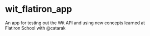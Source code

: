 wit_flatiron_app
================

An app for testing out the Wit API and using new concepts learned at Flatiron School with @catarak
